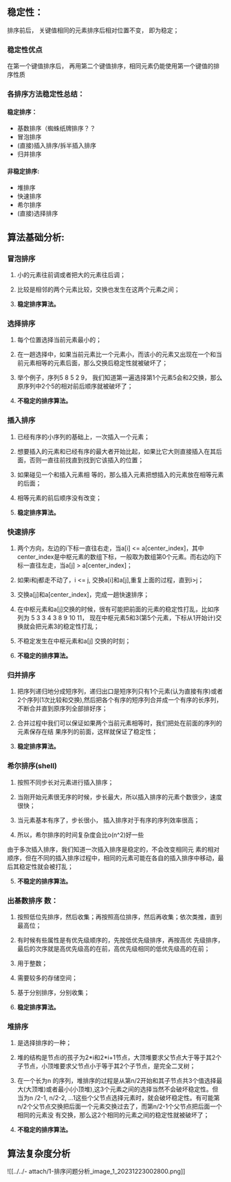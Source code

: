 ## 稳定性：
排序前后， 关键值相同的元素排序后相对位置不变， 即为稳定；
### 稳定性优点
在第一个键值排序后， 再用第二个键值排序，相同元素仍能使用第一个键值的排序性质
### 各排序方法稳定性总结：
#### 稳定排序：
- 基数排序（蜘蛛纸牌排序？？
- 冒泡排序
- (直接)插入排序/拆半插入排序
- 归并排序
#### 非稳定排序:
- 堆排序
- 快速排序
- 希尔排序
- (直接)选择排序

## 算法基础分析:

### 冒泡排序

1. 小的元素往前调或者把大的元素往后调；

2. 比较是相邻的两个元素比较，交换也发生在这两个元素之间；

3. **稳定排序算法。**

### 选择排序

1. 每个位置选择当前元素最小的；

2. 在一趟选择中，如果当前元素比一个元素小，而该小的元素又出现在一个和当前元素相等的元素后面，那么交换后稳定性就被破坏了；

3. 举个例子，序列5 8 5 2 9， 我们知道第一遍选择第1个元素5会和2交换，那么原序列中2个5的相对前后顺序就被破坏了；

4. **不稳定的排序算法。**

### 插入排序

1. 已经有序的小序列的基础上，一次插入一个元素；

2. 想要插入的元素和已经有序的最大者开始比起，如果比它大则直接插入在其后面，否则一直往前找直到找到它该插入的位置；

3. 如果碰见一个和插入元素相 等的，那么插入元素把想插入的元素放在相等元素的后面；

4. 相等元素的前后顺序没有改变；

5. **稳定排序算法。**

### 快速排序

1. 两个方向，左边的i下标一直往右走，当a\[i\] <= a\[center\_index\]，其中center\_index是中枢元素的数组下标，一般取为数组第0个元素。而右边的j下标一直往左走，当a\[j\] > a\[center\_index\]；

2. 如果i和j都走不动了，i <= j, 交换a\[i\]和a\[j\],重复上面的过程，直到i>j；

3. 交换a\[j\]和a\[center\_index\]，完成一趟快速排序；

4. 在中枢元素和a\[j\]交换的时候，很有可能把前面的元素的稳定性打乱，比如序列为 5 3 3 4 3 8 9 10 11， 现在中枢元素5和3(第5个元素，下标从1开始计)交换就会把元素3的稳定性打乱；

5. 不稳定发生在中枢元素和a\[j\] 交换的时刻；

6.  **不稳定的排序算法。**

### 归并排序

1. 把序列递归地分成短序列，递归出口是短序列只有1个元素(认为直接有序)或者2个序列(1次比较和交换),然后把各个有序的短序列合并成一个有序的长序列，不断合并直到原序列全部排好序；

2. 合并过程中我们可以保证如果两个当前元素相等时，我们把处在前面的序列的元素保存在结 果序列的前面，这样就保证了稳定性；

3. **稳定排序算法。**

### 希尔排序(shell)

1. 按照不同步长对元素进行插入排序；

2. 当刚开始元素很无序的时候，步长最大，所以插入排序的元素个数很少，速度很快；

3. 当元素基本有序了，步长很小， 插入排序对于有序的序列效率很高；

4. 所以，希尔排序的时间复杂度会比o(n^2)好一些

由于多次插入排序，我们知道一次插入排序是稳定的，不会改变相同元 素的相对顺序，但在不同的插入排序过程中，相同的元素可能在各自的插入排序中移动，最后其稳定性就会被打乱；

5. **不稳定的排序算法。**

### 出基数排序 数：

1. 按照低位先排序，然后收集；再按照高位排序，然后再收集；依次类推，直到最高位；

2. 有时候有些属性是有优先级顺序的，先按低优先级排序，再按高优 先级排序，最后的次序就是高优先级高的在前，高优先级相同的低优先级高的在前；

3. 用于整数；

4. 需要较多的存储空间；

5. 基于分别排序，分别收集；

6. **稳定排序算法。**

### 堆排序

1. 是选择排序的一种；

2. 堆的结构是节点i的孩子为2\*i和2\*i+1节点，大顶堆要求父节点大于等于其2个子节点，小顶堆要求父节点小于等于其2个子节点，是完全二叉树；

3. 在一个长为n 的序列，堆排序的过程是从第n/2开始和其子节点共3个值选择最大(大顶堆)或者最小(小顶堆),这3个元素之间的选择当然不会破坏稳定性。但当为n /2-1, n/2-2, …1这些个父节点选择元素时，就会破坏稳定性。有可能第n/2个父节点交换把后面一个元素交换过去了，而第n/2-1个父节点把后面一个相同的元素没 有交换，那么这2个相同的元素之间的稳定性就被破坏了；

4. **不稳定的排序算法。**

## 算法复杂度分析

![[../../- attach/1-排序问题分析_image_1_20231223002800.png]]